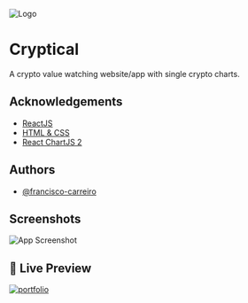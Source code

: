 ![Logo](https://i.ibb.co/j8B38cP/logo.png)


# Cryptical 

A crypto value watching website/app with single crypto charts.



## Acknowledgements
 - [ReactJS ](https://reactjs.org/docs/getting-started.html)
 - [HTML & CSS](https://developer.mozilla.org/en-US/docs/Learn/CSS)
 - [React ChartJS 2](https://react-chartjs-2.js.org/)
 
## Authors

- [@francisco-carreiro](https://www.github.com/francisco-carreiro)


## Screenshots

![App Screenshot](https://snipboard.io/UfGqFy.jpg)


## 🔗 Live Preview
[![portfolio](https://img.shields.io/badge/Cryptical-app-blue)](https://cryptical.netlify.app/)
